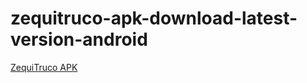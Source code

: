 ﻿# zequitruco-apk-download-latest-version-android
[ZequiTruco APK](https://zequitruco.apkmodjoy.org/)
